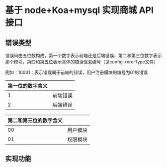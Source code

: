 # 基于 node+Koa+mysql 实现商城 API 接口

## 错误类型

错误码由五位数构成，第一个数字表示前端还是后端错误，第二和第三位数字表示那个模块，第四和第五位表示具体的错误信息编号（见config->erorType文件）

例如：10001：表示错误属于前端的错误，用户注册模块的编号为01的错误

| 第一位的数字含义 |          |
| ---------------- | -------- |
| 1                | 前端错误 |
| 2                | 后端错误 |

| 第二和第三位的数字含义 |          |
| ---------------------- | -------- |
| 00                     | 用户模块 |
| 01                     | 权限模块 |



## 实现功能
